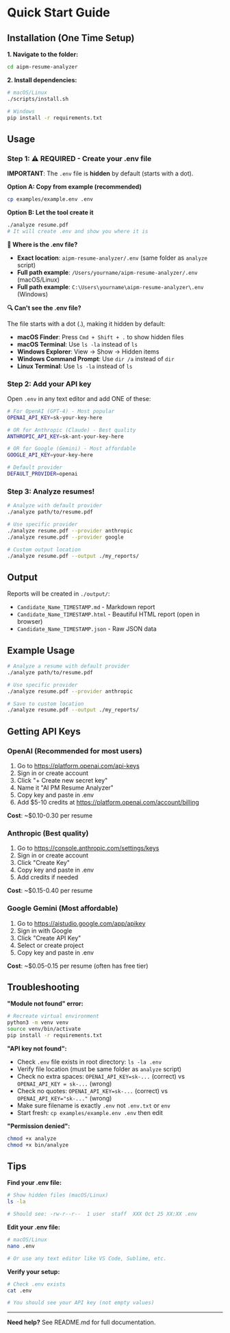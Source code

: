 # Quick Start Guide

## Installation (One Time Setup)

**1. Navigate to the folder:**
```bash
cd aipm-resume-analyzer
```

**2. Install dependencies:**
```bash
# macOS/Linux
./scripts/install.sh

# Windows
pip install -r requirements.txt
```

## Usage

### Step 1: ⚠️ REQUIRED - Create your .env file

**IMPORTANT**: The `.env` file is **hidden** by default (starts with a dot).

**Option A: Copy from example (recommended)**
```bash
cp examples/example.env .env
```

**Option B: Let the tool create it**
```bash
./analyze resume.pdf
# It will create .env and show you where it is
```

**📁 Where is the .env file?**
- **Exact location**: `aipm-resume-analyzer/.env` (same folder as `analyze` script)
- **Full path example**: `/Users/yourname/aipm-resume-analyzer/.env` (macOS/Linux)
- **Full path example**: `C:\Users\yourname\aipm-resume-analyzer\.env` (Windows)

**🔍 Can't see the .env file?**

The file starts with a dot (.), making it hidden by default:

- **macOS Finder**: Press `Cmd + Shift + .` to show hidden files
- **macOS Terminal**: Use `ls -la` instead of `ls`
- **Windows Explorer**: View → Show → Hidden items
- **Windows Command Prompt**: Use `dir /a` instead of `dir`
- **Linux Terminal**: Use `ls -la` instead of `ls`

### Step 2: Add your API key

Open `.env` in any text editor and add ONE of these:

```bash
# For OpenAI (GPT-4) - Most popular
OPENAI_API_KEY=sk-your-key-here

# OR for Anthropic (Claude) - Best quality
ANTHROPIC_API_KEY=sk-ant-your-key-here

# OR for Google (Gemini) - Most affordable
GOOGLE_API_KEY=your-key-here

# Default provider
DEFAULT_PROVIDER=openai
```

### Step 3: Analyze resumes!

```bash
# Analyze with default provider
./analyze path/to/resume.pdf

# Use specific provider
./analyze resume.pdf --provider anthropic
./analyze resume.pdf --provider google

# Custom output location
./analyze resume.pdf --output ./my_reports/
```

## Output

Reports will be created in `./output/`:
- `Candidate_Name_TIMESTAMP.md` - Markdown report
- `Candidate_Name_TIMESTAMP.html` - Beautiful HTML report (open in browser)
- `Candidate_Name_TIMESTAMP.json` - Raw JSON data

## Example Usage

```bash
# Analyze a resume with default provider
./analyze path/to/resume.pdf

# Use specific provider
./analyze resume.pdf --provider anthropic

# Save to custom location
./analyze resume.pdf --output ./my_reports/
```

## Getting API Keys

### OpenAI (Recommended for most users)
1. Go to https://platform.openai.com/api-keys
2. Sign in or create account
3. Click "+ Create new secret key"
4. Name it "AI PM Resume Analyzer"
5. Copy key and paste in .env
6. Add $5-10 credits at https://platform.openai.com/account/billing

**Cost**: ~$0.10-0.30 per resume

### Anthropic (Best quality)
1. Go to https://console.anthropic.com/settings/keys
2. Sign in or create account
3. Click "Create Key"
4. Copy key and paste in .env
5. Add credits if needed

**Cost**: ~$0.15-0.40 per resume

### Google Gemini (Most affordable)
1. Go to https://aistudio.google.com/app/apikey
2. Sign in with Google
3. Click "Create API Key"
4. Select or create project
5. Copy key and paste in .env

**Cost**: ~$0.05-0.15 per resume (often has free tier)

## Troubleshooting

**"Module not found" error:**
```bash
# Recreate virtual environment
python3 -m venv venv
source venv/bin/activate
pip install -r requirements.txt
```

**"API key not found":**
- Check `.env` file exists in root directory: `ls -la .env`
- Verify file location (must be same folder as `analyze` script)
- Check no extra spaces: `OPENAI_API_KEY=sk-...` (correct) vs `OPENAI_API_KEY = sk-...` (wrong)
- Check no quotes: `OPENAI_API_KEY=sk-...` (correct) vs `OPENAI_API_KEY="sk-..."` (wrong)
- Make sure filename is exactly `.env` not `.env.txt` or `env`
- Start fresh: `cp examples/example.env .env` then edit

**"Permission denied":**
```bash
chmod +x analyze
chmod +x bin/analyze
```

## Tips

**Find your .env file:**
```bash
# Show hidden files (macOS/Linux)
ls -la

# Should see: -rw-r--r--  1 user  staff  XXX Oct 25 XX:XX .env
```

**Edit your .env file:**
```bash
# macOS/Linux
nano .env

# Or use any text editor like VS Code, Sublime, etc.
```

**Verify your setup:**
```bash
# Check .env exists
cat .env

# You should see your API key (not empty values)
```

---

**Need help?** See README.md for full documentation.
